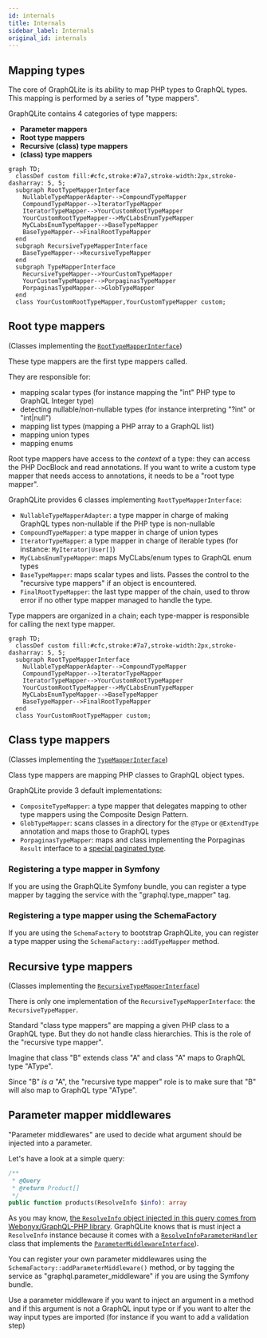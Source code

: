 ```yaml
---
id: internals
title: Internals
sidebar_label: Internals
original_id: internals
---
```


## Mapping types

The core of GraphQLite is its ability to map PHP types to GraphQL types. This mapping is performed by a series of
"type mappers".

GraphQLite contains 4 categories of type mappers:

- **Parameter mappers**
- **Root type mappers**
- **Recursive (class) type mappers**
- **(class) type mappers**

```mermaid
graph TD;
  classDef custom fill:#cfc,stroke:#7a7,stroke-width:2px,stroke-dasharray: 5, 5;
  subgraph RootTypeMapperInterface
    NullableTypeMapperAdapter-->CompoundTypeMapper
    CompoundTypeMapper-->IteratorTypeMapper
    IteratorTypeMapper-->YourCustomRootTypeMapper
    YourCustomRootTypeMapper-->MyCLabsEnumTypeMapper
    MyCLabsEnumTypeMapper-->BaseTypeMapper
    BaseTypeMapper-->FinalRootTypeMapper
  end
  subgraph RecursiveTypeMapperInterface
    BaseTypeMapper-->RecursiveTypeMapper
  end
  subgraph TypeMapperInterface
    RecursiveTypeMapper-->YourCustomTypeMapper
    YourCustomTypeMapper-->PorpaginasTypeMapper
    PorpaginasTypeMapper-->GlobTypeMapper
  end
  class YourCustomRootTypeMapper,YourCustomTypeMapper custom;
```

## Root type mappers

(Classes implementing the [`RootTypeMapperInterface`](https://github.com/thecodingmachine/graphqlite/blob/master/src/Mappers/Root/RootTypeMapperInterface.php))

These type mappers are the first type mappers called.

They are responsible for:

 - mapping scalar types (for instance mapping the "int" PHP type to GraphQL Integer type)
 - detecting nullable/non-nullable types (for instance interpreting "?int" or "int|null")
 - mapping list types (mapping a PHP array to a GraphQL list)
 - mapping union types
 - mapping enums

Root type mappers have access to the *context* of a type: they can access the PHP DocBlock and read annotations.
If you want to write a custom type mapper that needs access to annotations, it needs to be a "root type mapper".

GraphQLite provides 6 classes implementing `RootTypeMapperInterface`:

 - `NullableTypeMapperAdapter`: a type mapper in charge of making GraphQL types non-nullable if the PHP type is non-nullable
 - `CompoundTypeMapper`: a type mapper in charge of union types
 - `IteratorTypeMapper`: a type mapper in charge of iterable types (for instance: `MyIterator|User[]`)
 - `MyCLabsEnumTypeMapper`: maps MyCLabs/enum types to GraphQL enum types
 - `BaseTypeMapper`: maps scalar types and lists. Passes the control to the "recursive type mappers" if an object is encountered.
 - `FinalRootTypeMapper`: the last type mapper of the chain, used to throw error if no other type mapper managed to handle the type.

Type mappers are organized in a chain; each type-mapper is responsible for calling the next type mapper.

```mermaid
graph TD;
  classDef custom fill:#cfc,stroke:#7a7,stroke-width:2px,stroke-dasharray: 5, 5;
  subgraph RootTypeMapperInterface
    NullableTypeMapperAdapter-->CompoundTypeMapper
    CompoundTypeMapper-->IteratorTypeMapper
    IteratorTypeMapper-->YourCustomRootTypeMapper
    YourCustomRootTypeMapper-->MyCLabsEnumTypeMapper
    MyCLabsEnumTypeMapper-->BaseTypeMapper
    BaseTypeMapper-->FinalRootTypeMapper
  end
  class YourCustomRootTypeMapper custom;
```


## Class type mappers

(Classes implementing the [`TypeMapperInterface`](https://github.com/thecodingmachine/graphqlite/blob/master/src/Mappers/TypeMapperInterface.php))

Class type mappers are mapping PHP classes to GraphQL object types.

GraphQLite provide 3 default implementations:

 - `CompositeTypeMapper`: a type mapper that delegates mapping to other type mappers using the Composite Design Pattern.
 - `GlobTypeMapper`: scans classes in a directory for the `@Type` or `@ExtendType` annotation and maps those to GraphQL types
 - `PorpaginasTypeMapper`: maps and class implementing the Porpaginas `Result` interface to a [special paginated type](pagination.md).

### Registering a type mapper in Symfony

If you are using the GraphQLite Symfony bundle, you can register a type mapper by tagging the service with the "graphql.type_mapper" tag.

### Registering a type mapper using the SchemaFactory

If you are using the `SchemaFactory` to bootstrap GraphQLite, you can register a type mapper using the `SchemaFactory::addTypeMapper` method.

## Recursive type mappers

(Classes implementing the [`RecursiveTypeMapperInterface`](https://github.com/thecodingmachine/graphqlite/blob/master/src/Mappers/RecursiveTypeMapperInterface.php))

There is only one implementation of the `RecursiveTypeMapperInterface`: the `RecursiveTypeMapper`.

Standard "class type mappers" are mapping a given PHP class to a GraphQL type. But they do not handle class hierarchies.
This is the role of the "recursive type mapper".

Imagine that class "B" extends class "A" and class "A" maps to GraphQL type "AType".

Since "B" *is a* "A", the "recursive type mapper" role is to make sure that "B" will also map to GraphQL type "AType".

## Parameter mapper middlewares

"Parameter middlewares" are used to decide what argument should be injected into a parameter.

Let's have a look at a simple query:

```php
/**
 * @Query
 * @return Product[]
 */
public function products(ResolveInfo $info): array
```

As you may know, [the `ResolveInfo` object injected in this query comes from Webonyx/GraphQL-PHP library](query_plan.md).
GraphQLite knows that is must inject a `ResolveInfo` instance because it comes with a [`ResolveInfoParameterHandler`](https://github.com/thecodingmachine/graphqlite/blob/master/src/Mappers/Parameters/ResolveInfoParameterHandler.php) class
that implements the [`ParameterMiddlewareInterface`](https://github.com/thecodingmachine/graphqlite/blob/master/src/Mappers/Parameters/ParameterMiddlewareInterface.php)).

You can register your own parameter middlewares using the `SchemaFactory::addParameterMiddleware()` method, or by tagging the
service as "graphql.parameter_middleware" if you are using the Symfony bundle.

<div class="alert alert--info">
  Use a parameter middleware if you want to inject an argument in a method and if this argument is
  not a GraphQL input type or if you want to alter the way input types are imported (for instance if
  you want to add a validation step)
</div>
